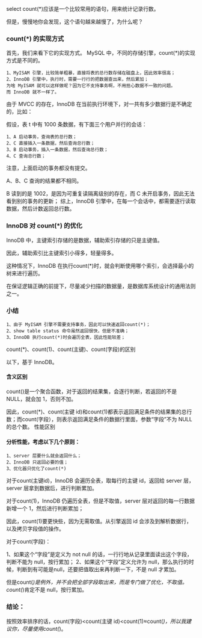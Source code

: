 select count(*)应该是一个比较常用的语句，用来统计记录行数。

但是，慢慢地你会发现，这个语句越来越慢了，为什么呢？

### count(*) 的实现方式
首先，我们来看下它的实现方式。
MySQL 中，不同的存储引擎，count(*)的实现方式是不同的。

    1、MyISAM 引擎，比较简单粗暴，直接将表的总行数存储在磁盘上，因此效率很高；
    2、InnoDB 引擎中，执行时，需要一行行的把数据查出来，然后累加；
    为啥 MyISAM 就可以这样做呢？因为它不支持事务啊，不用担心数据不一致的问题。
    而 InnoDB 就不一样了。

由于 MVCC 的存在，InnoDB 在当前执行环境下，对一共有多少数据行是不确定的，比如：

假设，表 t 中有 1000 条数据，有下面三个用户并行的会话：

    1、A 启动事务，查询表的总行数；
    2、C 直接插入一条数据，然后查询总行数；
    3、B 启动事务，插入一条数据，然后查询总行数；
    4、C 查询总行数；
注意，上面启动的事务都没有提交。

A、B、C 查询的结果都不相同。

B 读到的是 1002，是因为可重复读隔离级别的存在，而 C 未开启事务，因此无法看到别的事务的更新；
综上，InnoDB 引擎中，在每一个会话中，都需要逐行读取数据，然后计数返回总行数。
### InnoDB 对 count(*) 的优化

InnoDB 中，主键索引存储的是数据，辅助索引存储的只是主键值。

因此，辅助索引比主键索引小得多，轻量得多。

这种情况下，InnoDB 在执行count(*)时，就会判断使用哪个索引，会选择最小的树来进行遍历。

在保证逻辑正确的前提下，尽量减少扫描的数据量，是数据库系统设计的通用法则之一。
### 小结

    1、由于 MyISAM 引擎不需要支持事务，因此可以快速返回count(*)；
    2、show table status 命令虽然返回很快，但是不准确；
    3、InnoDB 执行count(*)时会遍历全表，因此性能较差；

count(*)、count(1)、count(主键)、count(字段)的区别

以下，基于 InnoDB。
#### 含义区别
count()是一个聚合函数，对于返回的结果集，会逐行判断，若返回的不是 NULL，就会加 1，否则不加。

因此，count(*)、count(主键 id)和count(1)都表示返回满足条件的结果集的总行数；而count(字段），则表示返回满足条件的数据行里面，参数“字段”不为 NULL 的总个数。
性能区别

#### 分析性能，考虑以下几个原则：
    1、server 层要什么就会返回什么；
    2、InnoDB 只返回必要的值；
    3、优化器只优化了count(*)
对于count(主键id)，InnoDB 会遍历全表，取每行的主键 id，返回给 server 层，server 层拿到数据后，进行判断累加。

对于count(1)，InnoDB 仍遍历全表，但是不取值，server 层对返回的每一行数据新增一个 1，然后进行判断累加；

因此，count(1)要更快些，因为无需取值。从引擎返回 id 会涉及到解析数据行，以及拷贝字段值的操作。

对于count(字段)：

1、如果这个“字段”是定义为 not null 的话，一行行地从记录里面读出这个字段，判断不能为 null，按行累加；
2、如果这个“字段”定义允许为 null，那么执行的时候，判断到有可能是null，还要把值取出来再判断一下，不是 null 才累加。

但是count(*)是例外，并不会把全部字段取出来，而是专门做了优化，不取值。count(*)肯定不是 null，按行累加。

### 结论：

按照效率排序的话，count(字段)&lt;count(主键 id)&lt;count(1)≈count(*)，所以我建议你，尽量使用count(*)。
    
